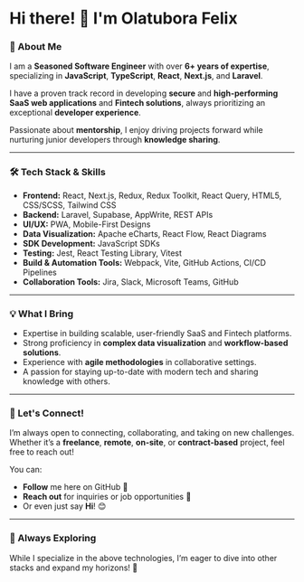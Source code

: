 
# Hi there! 👋 I'm Olatubora Felix  

### 🚀 About Me  
I am a **Seasoned Software Engineer** with over **6+ years of expertise**, specializing in **JavaScript**, **TypeScript**, **React**, **Next.js**, and **Laravel**.  

I have a proven track record in developing **secure** and **high-performing SaaS web applications** and **Fintech solutions**, always prioritizing an exceptional **developer experience**.  

Passionate about **mentorship**, I enjoy driving projects forward while nurturing junior developers through **knowledge sharing**.

---

### 🛠️ Tech Stack & Skills  
- **Frontend:** React, Next.js, Redux, Redux Toolkit, React Query, HTML5, CSS/SCSS, Tailwind CSS  
- **Backend:** Laravel, Supabase, AppWrite, REST APIs  
- **UI/UX:** PWA, Mobile-First Designs  
- **Data Visualization:** Apache eCharts, React Flow, React Diagrams  
- **SDK Development:** JavaScript SDKs  
- **Testing:** Jest, React Testing Library, Vitest  
- **Build & Automation Tools:** Webpack, Vite, GitHub Actions, CI/CD Pipelines  
- **Collaboration Tools:** Jira, Slack, Microsoft Teams, GitHub  

---

### 💡 What I Bring  
- Expertise in building scalable, user-friendly SaaS and Fintech platforms.  
- Strong proficiency in **complex data visualization** and **workflow-based solutions**.  
- Experience with **agile methodologies** in collaborative settings.  
- A passion for staying up-to-date with modern tech and sharing knowledge with others.  

---

### 🤝 Let's Connect!  
I’m always open to connecting, collaborating, and taking on new challenges. Whether it’s a **freelance**, **remote**, **on-site**, or **contract-based** project, feel free to reach out!

You can:  
- **Follow** me here on GitHub 🌟  
- **Reach out** for inquiries or job opportunities 💼  
- Or even just say **Hi**! 😊  

---

### 🌱 Always Exploring  
While I specialize in the above technologies, I’m eager to dive into other stacks and expand my horizons! 🚀  

